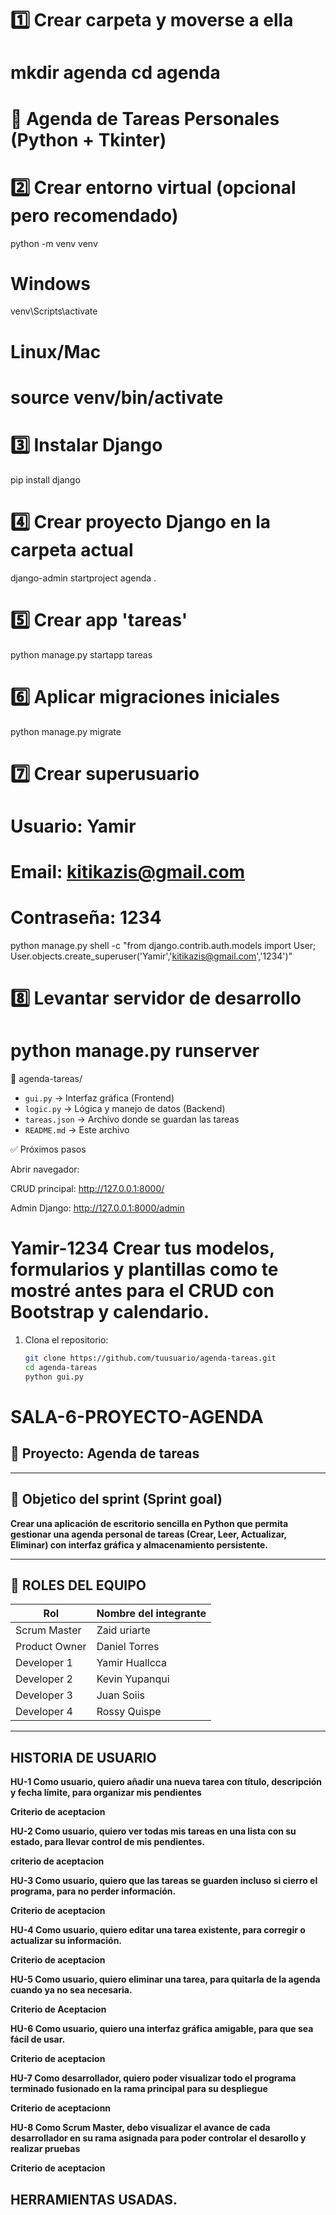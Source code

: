 
# 1️⃣ Crear carpeta y moverse a ella
mkdir agenda
cd agenda
=======

# 📅 Agenda de Tareas Personales (Python + Tkinter)


# 2️⃣ Crear entorno virtual (opcional pero recomendado)
python -m venv venv
# Windows
venv\Scripts\activate
# Linux/Mac
# source venv/bin/activate

# 3️⃣ Instalar Django
pip install django

# 4️⃣ Crear proyecto Django en la carpeta actual
django-admin startproject agenda .

# 5️⃣ Crear app 'tareas'
python manage.py startapp tareas

# 6️⃣ Aplicar migraciones iniciales
python manage.py migrate

# 7️⃣ Crear superusuario
# Usuario: Yamir
# Email: kitikazis@gmail.com
# Contraseña: 1234
python manage.py shell -c "from django.contrib.auth.models import User; User.objects.create_superuser('Yamir','kitikazis@gmail.com','1234')"

# 8️⃣ Levantar servidor de desarrollo
python manage.py runserver
=======
📁 agenda-tareas/  
- `gui.py` → Interfaz gráfica (Frontend)  
- `logic.py` → Lógica y manejo de datos (Backend)  
- `tareas.json` → Archivo donde se guardan las tareas  
- `README.md` → Este archivo  



✅ Próximos pasos

Abrir navegador:

CRUD principal: http://127.0.0.1:8000/

Admin Django: http://127.0.0.1:8000/admin


Yamir-1234
Crear tus modelos, formularios y plantillas como te mostré antes para el CRUD con Bootstrap y calendario.
=======
1. Clona el repositorio:
   ```bash
   git clone https://github.com/tuusuario/agenda-tareas.git
   cd agenda-tareas
   python gui.py

# SALA-6-PROYECTO-AGENDA

## 🧪 Proyecto: Agenda de tareas 
---
## 🎯 Objetico del sprint (Sprint goal)

**Crear una aplicación de escritorio sencilla en Python que permita gestionar una agenda personal de tareas (Crear, Leer, Actualizar, Eliminar) con interfaz gráfica y almacenamiento persistente.** 

---

## 👥 ROLES DEL EQUIPO



|  Rol           | Nombre del integrante  | 
|---------------|------------------------|
| Scrum Master  | Zaid uriarte           | 
| Product Owner | Daniel Torres           | 
| Developer 1   | Yamir Huallcca      | 
| Developer 2   | Kevin Yupanqui          |         |
| Developer 3   | Juan Soiis      |  
| Developer 4  | Rossy Quispe         |                  | 


---
## HISTORIA DE USUARIO

**HU-1 Como usuario, quiero añadir una nueva tarea con título, descripción y fecha límite, para organizar mis pendientes**

**Criterio de aceptacion**

**HU-2 Como usuario, quiero ver todas mis tareas en una lista con su estado, para llevar control de mis pendientes.**

**criterio de aceptacion**

**HU-3 Como usuario, quiero que las tareas se guarden incluso si cierro el programa, para no perder información.**

**Criterio de aceptacion**

**HU-4 Como usuario, quiero editar una tarea existente, para corregir o actualizar su información.**

**Criterio de aceptacion**

**HU-5 Como usuario, quiero eliminar una tarea, para quitarla de la agenda cuando ya no sea necesaria.**

**Criterio de Aceptacion**

**HU-6 Como usuario, quiero una interfaz gráfica amigable, para que sea fácil de usar.**

**Criterio de aceptacion**

**HU-7 Como desarrollador, quiero poder visualizar todo el programa terminado fusionado en la rama principal para su despliegue**

**Criterio de aceptacionn**

**HU-8 Como Scrum Master, debo visualizar el avance de cada desarrollador en su rama asignada para poder controlar el desarollo y realizar pruebas**

**Criterio de aceptacion**

## HERRAMIENTAS USADAS.




